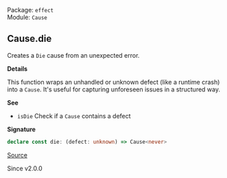 Package: `effect`<br />
Module: `Cause`<br />

## Cause.die

Creates a `Die` cause from an unexpected error.

**Details**

This function wraps an unhandled or unknown defect (like a runtime crash)
into a `Cause`. It's useful for capturing unforeseen issues in a structured
way.

**See**

- `isDie` Check if a `Cause` contains a defect

**Signature**

```ts
declare const die: (defect: unknown) => Cause<never>
```

[Source](https://github.com/Effect-TS/effect/tree/main/packages/effect/src/Cause.ts#L606)

Since v2.0.0